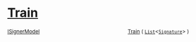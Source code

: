 # [Train](./DtwClassifier-100663858.md)



<sub>[ISignerModel](./../../../Pipeline/ISignerModel.md)</sub><img width=200/><sub>[Train](./DtwClassifier-100663858.md) ( [`List`](https://docs.microsoft.com/en-us/dotnet/api/System.Collections.Generic.List-1)\<[`Signature`](./../../../Signature.md)> )</sub><br>


